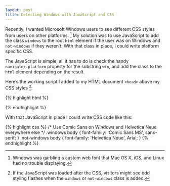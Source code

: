 ```yaml
---
layout: post
title: Detecting Windows with JavaScript and CSS
---
```

Recently, I wanted Microsoft Windows users to see different CSS styles from users on other platforms. [^font] My solution was to use JavaScript to add the class `windows` to the root `html` element if the user was on Windows and `not-windows` if they weren’t. With that class in place, I could write platform specific CSS.

The JavaScript is simple, all it has to do is check the handy `navigator.platform` property for the substring `win`, and add the class to the `html` element depending on the result. 

Here’s the working script I added to my HTML document `<head>` above my CSS styles [^abovecss]:

{% highlight html %}
<script>
// add html class if we're on windows
var htmlEl = document.getElementsByTagName("html")[0];
var className = "not-windows";
if( typeof navigator.platform !== 'undefined' && navigator.platform.match(/win/i) ){
  className = "windows";
}
if (htmlEl.classList){
  htmlEl.classList.add(className);
}
else {
  htmlEl.className += ' ' + className;
}
</script>
{% endhighlight %}

With that JavaScript in place I could write CSS code like this:

{% highlight css %}
/* Use Comic Sans on Windows and Helvetica Neue everywhere else */
.windows body {
  font-family: 'Comic Sans MS', sans-serif;
}
.not-windows body {
  font-family: 'Helvetica Neue', Arial;
}
{% endhighlight %}

[^font]: Windows was garbling a custom web font that Mac OS X, iOS, and Linux had no trouble displaying. 

[^abovecss]: If the JavaScript was loaded after the CSS, visitors might see odd styling flashes when the `windows` or `not-windows` class is added.
